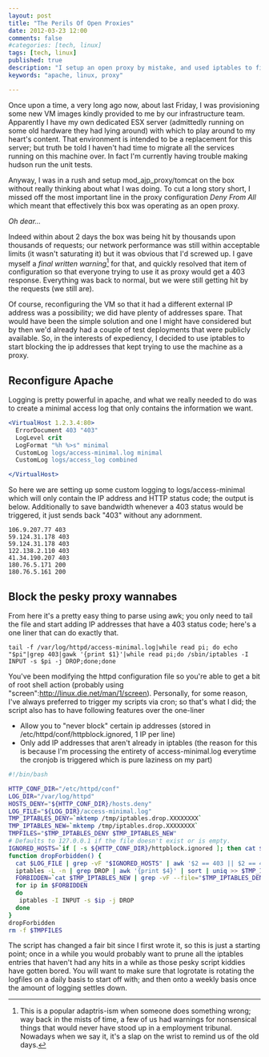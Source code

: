 ```yaml
---
layout: post
title: "The Perils Of Open Proxies"
date: 2012-03-23 12:00
comments: false
#categories: [tech, linux]
tags: [tech, linux]
published: true
description: "I setup an open proxy by mistake, and used iptables to filter out rogue connections"
keywords: "apache, linux, proxy"

---
```


Once upon a time, a very long ago now, about last Friday, I was provisioning some new VM images kindly provided to me by our infrastructure team. Apparently I have my own dedicated ESX server (admittedly running on some old hardware they had lying around) with which to play around to my heart's content. That environment is intended to be a replacement for this server; but truth be told I haven't had time to migrate all the services running on this machine over. In fact I'm currently having trouble making hudson run the unit tests.

Anyway, I was in a rush and setup mod_ajp_proxy/tomcat on the box without really thinking about what I was doing. To cut a long story short, I missed off the most important line in the proxy configuration _Deny From All_ which meant that effectively this box was operating as an open proxy.

_Oh dear..._

<!-- more -->

Indeed within about 2 days the box was being hit by thousands upon thousands of requests; our network performance was still within acceptable limits (it wasn't saturating it) but it was obvious that I'd screwed up. I gave myself a _final written warning_[^1] for that, and quickly resolved that item of configuration so that everyone trying to use it as proxy would get a 403 response. Everything was back to normal, but we were still getting hit by the requests (we still are).

Of course, reconfiguring the VM so that it had a different external IP address was a possibility; we did have plenty of addresses spare. That would have been the simple solution and one I might have considered but by then we'd already had a couple of test deployments that were publicly available. So, in the interests of expediency, I decided to use iptables to start blocking the ip addresses that kept trying to use the machine as a proxy.

## Reconfigure Apache

Logging is pretty powerful in apache, and what we really needed to do was to create a minimal access log that only contains the information we want.


```apache
<VirtualHost 1.2.3.4:80>
  ErrorDocument 403 "403"
  LogLevel crit
  LogFormat "%h %>s" minimal
  CustomLog logs/access-minimal.log minimal
  CustomLog logs/access_log combined

</VirtualHost>
```

So here we are setting up some custom logging to logs/access-minimal which will only contain the IP address and HTTP status code; the output is below. Additionally to save bandwidth whenever a 403 status would be triggered, it just sends back "403" without any adornment.

```text
106.9.207.77 403
59.124.31.178 403
59.124.31.178 403
122.138.2.110 403
41.34.190.207 403
180.76.5.171 200
180.76.5.161 200
```

## Block the pesky proxy wannabes

From here it's a pretty easy thing to parse using awk; you only need to tail the file and start adding IP addresses that have a 403 status code; here's a one liner that can do exactly that.

```console
tail -f /var/log/httpd/access-minimal.log|while read pi; do echo "$pi"|grep 403|gawk '{print $1}'|while read pi;do /sbin/iptables -I INPUT -s $pi -j DROP;done;done
```

You've been modifying the httpd configuration file so you're able to get a bit of root shell action (probably using "screen":http://linux.die.net/man/1/screen). Personally, for some reason, I've always preferred to trigger my scripts via cron; so that's what I did; the script also has to have following features over the one-liner

* Allow you to "never block" certain ip addresses (stored in /etc/httpd/conf/httpblock.ignored, 1 IP per line)
* Only add IP addresses that aren't already in iptables (the reason for this is because I'm processing the entirety of access-minimal.log everytime the cronjob is triggered which is pure laziness on my part)

```bash
#!/bin/bash

HTTP_CONF_DIR="/etc/httpd/conf"
LOG_DIR="/var/log/httpd"
HOSTS_DENY="${HTTP_CONF_DIR}/hosts.deny"
LOG_FILE="${LOG_DIR}/access-minimal.log"
TMP_IPTABLES_DENY=`mktemp /tmp/iptables.drop.XXXXXXXX`
TMP_IPTABLES_NEW=`mktemp /tmp/iptables.drop.XXXXXXXX`
TMPFILES="$TMP_IPTABLES_DENY $TMP_IPTABLES_NEW"
# Defaults to 127.0.0.1 if the file doesn't exist or is empty.
IGNORED_HOSTS=`if [ -s ${HTTP_CONF_DIR}/httpblock.ignored ]; then cat ${HTTP_CONF_DIR}/httpblock.ignored; else echo 127.0.0.1; fi`
function dropForbidden() {
  cat $LOG_FILE | grep -vF "$IGNORED_HOSTS" | awk '$2 == 403 || $2 == 400 { print $1 }' | sort | uniq >> $TMP_IPTABLES_NEW
  iptables -L -n | grep DROP | awk '{print $4}' | sort | uniq >> $TMP_IPTABLES_DENY
  FORBIDDEN=`cat $TMP_IPTABLES_NEW | grep -vF --file="$TMP_IPTABLES_DENY"`
  for ip in $FORBIDDEN
  do
   iptables -I INPUT -s $ip -j DROP
  done
}
dropForbidden
rm -f $TMPFILES
```

The script has changed a fair bit since I first wrote it, so this is just a starting point; once in a while you would probably want to prune all the iptables entries that haven't had any hits in a while as those pesky script kiddies have gotten bored. You will want to make sure that logrotate is rotating the logfiles on a daily basis to start off with; and then onto a weekly basis once the amount of logging settles down.


[^1]: This is a popular adaptris-ism when someone does something wrong; way back in the mists of time, a few of us had warnings for nonsensical things that would never have stood up in a employment tribunal. Nowadays when we say it, it's a slap on the wrist to remind us of the old days.

